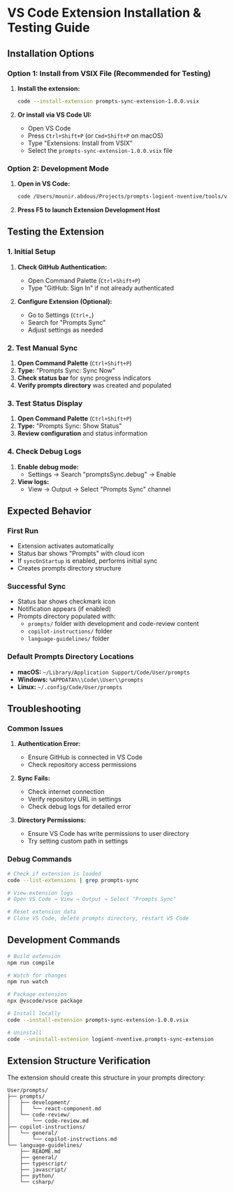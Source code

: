 # VS Code Extension Installation & Testing Guide

## Installation Options

### Option 1: Install from VSIX File (Recommended for Testing)

1. **Install the extension:**

   ```bash
   code --install-extension prompts-sync-extension-1.0.0.vsix
   ```

2. **Or install via VS Code UI:**
   - Open VS Code
   - Press `Ctrl+Shift+P` (or `Cmd+Shift+P` on macOS)
   - Type "Extensions: Install from VSIX"
   - Select the `prompts-sync-extension-1.0.0.vsix` file

### Option 2: Development Mode

1. **Open in VS Code:**

   ```bash
   code /Users/mounir.abdous/Projects/prompts-logient-nventive/tools/vscode-extension
   ```

2. **Press F5 to launch Extension Development Host**

## Testing the Extension

### 1. Initial Setup

1. **Check GitHub Authentication:**

   - Open Command Palette (`Ctrl+Shift+P`)
   - Type "GitHub: Sign In" if not already authenticated

2. **Configure Extension (Optional):**
   - Go to Settings (`Ctrl+,`)
   - Search for "Prompts Sync"
   - Adjust settings as needed

### 2. Test Manual Sync

1. **Open Command Palette** (`Ctrl+Shift+P`)
2. **Type:** "Prompts Sync: Sync Now"
3. **Check status bar** for sync progress indicators
4. **Verify prompts directory** was created and populated

### 3. Test Status Display

1. **Open Command Palette** (`Ctrl+Shift+P`)
2. **Type:** "Prompts Sync: Show Status"
3. **Review configuration** and status information

### 4. Check Debug Logs

1. **Enable debug mode:**
   - Settings → Search "promptsSync.debug" → Enable
2. **View logs:**
   - View → Output → Select "Prompts Sync" channel

## Expected Behavior

### First Run

- Extension activates automatically
- Status bar shows "Prompts" with cloud icon
- If `syncOnStartup` is enabled, performs initial sync
- Creates prompts directory structure

### Successful Sync

- Status bar shows checkmark icon
- Notification appears (if enabled)
- Prompts directory populated with:
  - `prompts/` folder with development and code-review content
  - `copilot-instructions/` folder
  - `language-guidelines/` folder

### Default Prompts Directory Locations

- **macOS:** `~/Library/Application Support/Code/User/prompts`
- **Windows:** `%APPDATA%\\Code\\User\\prompts`
- **Linux:** `~/.config/Code/User/prompts`

## Troubleshooting

### Common Issues

1. **Authentication Error:**

   - Ensure GitHub is connected in VS Code
   - Check repository access permissions

2. **Sync Fails:**

   - Check internet connection
   - Verify repository URL in settings
   - Check debug logs for detailed error

3. **Directory Permissions:**
   - Ensure VS Code has write permissions to user directory
   - Try setting custom path in settings

### Debug Commands

```bash
# Check if extension is loaded
code --list-extensions | grep prompts-sync

# View extension logs
# Open VS Code → View → Output → Select "Prompts Sync"

# Reset extension data
# Close VS Code, delete prompts directory, restart VS Code
```

## Development Commands

```bash
# Build extension
npm run compile

# Watch for changes
npm run watch

# Package extension
npx @vscode/vsce package

# Install locally
code --install-extension prompts-sync-extension-1.0.0.vsix

# Uninstall
code --uninstall-extension logient-nventive.prompts-sync-extension
```

## Extension Structure Verification

The extension should create this structure in your prompts directory:

```
User/prompts/
├── prompts/
│   ├── development/
│   │   └── react-component.md
│   └── code-review/
│       └── code-review.md
├── copilot-instructions/
│   └── general/
│       └── copilot-instructions.md
└── language-guidelines/
    ├── README.md
    ├── general/
    ├── typescript/
    ├── javascript/
    ├── python/
    └── csharp/
```
